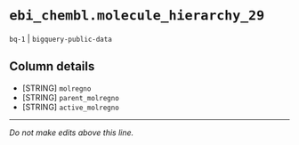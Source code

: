 # `ebi_chembl.molecule_hierarchy_29`
`bq-1` | `bigquery-public-data`

## Column details
* [STRING]    `molregno`
* [STRING]    `parent_molregno`
* [STRING]    `active_molregno`

-------------------------------------------------------------------------------
*Do not make edits above this line.*
